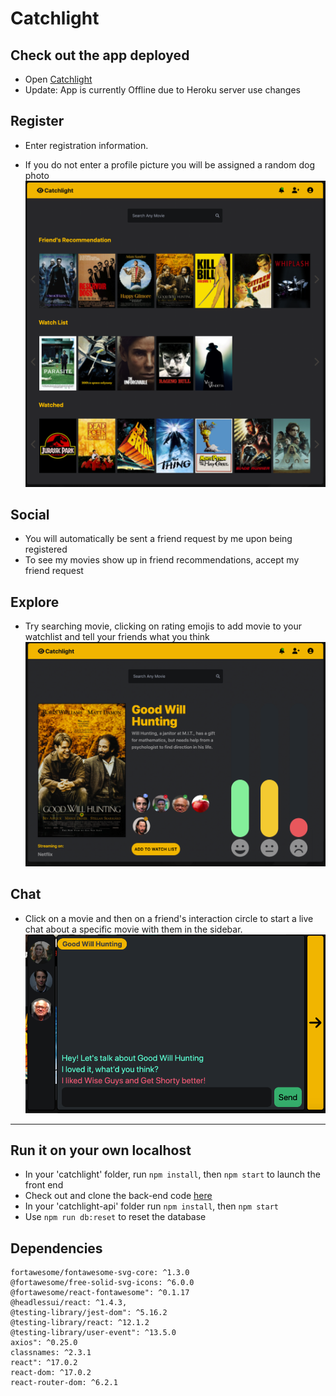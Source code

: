 <h1>Catchlight</h1>

<h2>Check out the app deployed</h2>

- Open [Catchlight](https://catchlight-media.herokuapp.com/register)
- Update: App is currently Offline due to Heroku server use changes

<h2>Register</h2>

- Enter registration information.

- If you do not enter a profile picture you will be assigned a random dog photo
  ![Homepage](https://github.com/rewpt/catchlight/blob/master/src/images/home.png?raw=true)

<h2>Social</h2>

- You will automatically be sent a friend request by me upon being registered
- To see my movies show up in friend recommendations, accept my friend request

<h2>Explore</h2>

- Try searching movie, clicking on rating emojis to add movie to your watchlist and tell your friends what you think
  ![media](https://github.com/rewpt/catchlight/blob/master/src/images/media.png?raw=true)

<h2>Chat</h2>

- Click on a movie and then on a friend's interaction circle to start a live chat about a specific movie with them in the sidebar.
  ![chat](https://github.com/rewpt/catchlight/blob/master/src/images/chat.png?raw=true)

---

## Run it on your own localhost

- In your 'catchlight' folder, run `npm install`, then `npm start` to launch the front end
- Check out and clone the back-end code [here](https://www.github.com/rewpt/catchlight-api)
- In your 'catchlight-api' folder run `npm install`, then `npm start`
- Use `npm run db:reset` to reset the database

## Dependencies

    fortawesome/fontawesome-svg-core: ^1.3.0
    @fortawesome/free-solid-svg-icons: ^6.0.0
    @fortawesome/react-fontawesome": ^0.1.17
    @headlessui/react: ^1.4.3,
    @testing-library/jest-dom": ^5.16.2
    @testing-library/react: ^12.1.2
    @testing-library/user-event": ^13.5.0
    axios": ^0.25.0
    classnames: ^2.3.1
    react": ^17.0.2
    react-dom: ^17.0.2
    react-router-dom: ^6.2.1
